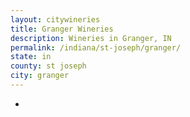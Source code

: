 ```yaml
---
layout: citywineries
title: Granger Wineries
description: Wineries in Granger, IN
permalink: /indiana/st-joseph/granger/
state: in
county: st joseph
city: granger
---
```

-
